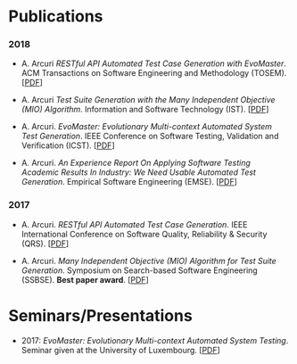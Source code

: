 # Publications


### 2018

* A. Arcuri *RESTful API Automated Test Case Generation with
             EvoMaster*.
     ACM Transactions on Software Engineering and Methodology (TOSEM).
     [[PDF](publications/2018_tosem.pdf)]   

* A. Arcuri *Test Suite Generation with the
             Many Independent Objective (MIO) Algorithm*.
     Information and Software Technology (IST).
     [[PDF](publications/2018_ist.pdf)]   


* A. Arcuri. *EvoMaster: Evolutionary Multi-context Automated
              System Test Generation*.
     IEEE Conference on Software Testing, Validation and Verification (ICST).
     [[PDF](publications/2018_icst.pdf)]
     
*   A. Arcuri. *An Experience Report On Applying Software Testing Academic 
               Results In Industry: We Need Usable Automated Test Generation*.
   Empirical Software Engineering (EMSE).
   [[PDF](publications/2018_emse.pdf)]                           

### 2017

* A. Arcuri. *RESTful API Automated Test Case Generation*.
  IEEE International Conference on Software Quality, Reliability & Security (QRS).
  [[PDF](publications/2017_qrs.pdf)]
  
  
* A. Arcuri. *Many Independent Objective (MIO) 
  Algorithm for Test Suite Generation*.
  Symposium on Search-based Software Engineering (SSBSE).
  **Best paper award**.
  [[PDF](publications/2017_ssbse.pdf)]  
  
  
# Seminars/Presentations

* 2017: *EvoMaster: Evolutionary Multi-context
  Automated System Testing*. 
  Seminar given at the University of Luxembourg.
  [[PDF](slides/seminar_evomaster_lux_2017.pdf)]  